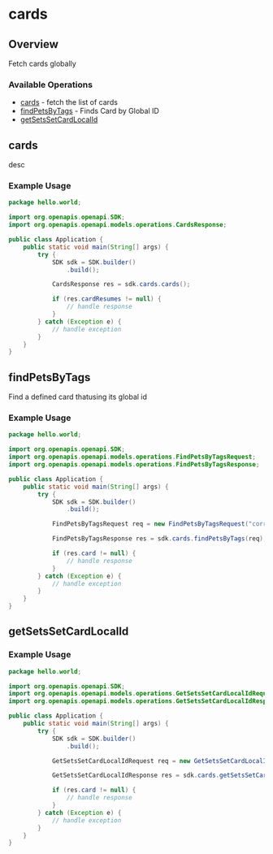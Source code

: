 # cards

## Overview

Fetch cards globally

### Available Operations

* [cards](#cards) - fetch the list of cards
* [findPetsByTags](#findpetsbytags) - Finds Card by Global ID
* [getSetsSetCardLocalId](#getsetssetcardlocalid)

## cards

desc

### Example Usage

```java
package hello.world;

import org.openapis.openapi.SDK;
import org.openapis.openapi.models.operations.CardsResponse;

public class Application {
    public static void main(String[] args) {
        try {
            SDK sdk = SDK.builder()
                .build();

            CardsResponse res = sdk.cards.cards();

            if (res.cardResumes != null) {
                // handle response
            }
        } catch (Exception e) {
            // handle exception
        }
    }
}
```

## findPetsByTags

Find a defined card thatusing its global id

### Example Usage

```java
package hello.world;

import org.openapis.openapi.SDK;
import org.openapis.openapi.models.operations.FindPetsByTagsRequest;
import org.openapis.openapi.models.operations.FindPetsByTagsResponse;

public class Application {
    public static void main(String[] args) {
        try {
            SDK sdk = SDK.builder()
                .build();

            FindPetsByTagsRequest req = new FindPetsByTagsRequest("corrupti");            

            FindPetsByTagsResponse res = sdk.cards.findPetsByTags(req);

            if (res.card != null) {
                // handle response
            }
        } catch (Exception e) {
            // handle exception
        }
    }
}
```

## getSetsSetCardLocalId

### Example Usage

```java
package hello.world;

import org.openapis.openapi.SDK;
import org.openapis.openapi.models.operations.GetSetsSetCardLocalIdRequest;
import org.openapis.openapi.models.operations.GetSetsSetCardLocalIdResponse;

public class Application {
    public static void main(String[] args) {
        try {
            SDK sdk = SDK.builder()
                .build();

            GetSetsSetCardLocalIdRequest req = new GetSetsSetCardLocalIdRequest("provident", "distinctio");            

            GetSetsSetCardLocalIdResponse res = sdk.cards.getSetsSetCardLocalId(req);

            if (res.card != null) {
                // handle response
            }
        } catch (Exception e) {
            // handle exception
        }
    }
}
```
